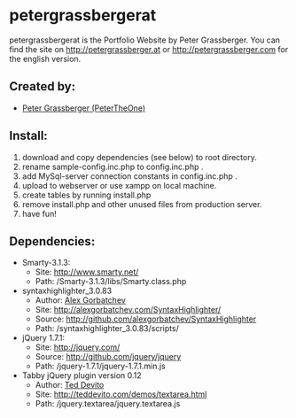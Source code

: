 petergrassbergerat
==================

petergrassbergerat is the Portfolio Website by Peter Grassberger. You can find 
the site on http://petergrassberger.at or http://petergrassberger.com for the 
english version.

Created by:
-----------
- [Peter Grassberger (PeterTheOne)](http://petergrassberger.com)

Install:
--------
1. download and copy dependencies (see below) to root directory.
2. rename sample-config.inc.php to config.inc.php .
3. add MySql-server connection constants in config.inc.php .
4. upload to webserver or use xampp on local machine.
5. create tables by running install.php
6. remove install.php and other unused files from production server.
7. have fun!

Dependencies:
-------------
- Smarty-3.1.3:
	- Site: http://www.smarty.net/
	- Path: /Smarty-3.1.3/libs/Smarty.class.php
- syntaxhighlighter_3.0.83
	- Author: [Alex Gorbatchev](http://alexgorbatchev.com)
	- Site: http://alexgorbatchev.com/SyntaxHighlighter/
	- Source: http://github.com/alexgorbatchev/SyntaxHighlighter
	- Path: /syntaxhighlighter_3.0.83/scripts/
- jQuery 1.7.1:
	- Site: http://jquery.com/
	- Source: http://github.com/jquery/jquery
	- Path: /jquery-1.7.1/jquery-1.7.1.min.js
- Tabby jQuery plugin version 0.12
	- Author: [Ted Devito](http://teddevito.com)
	- Site: http://teddevito.com/demos/textarea.html
	- Path: /jquery.textarea/jquery.textarea.js
